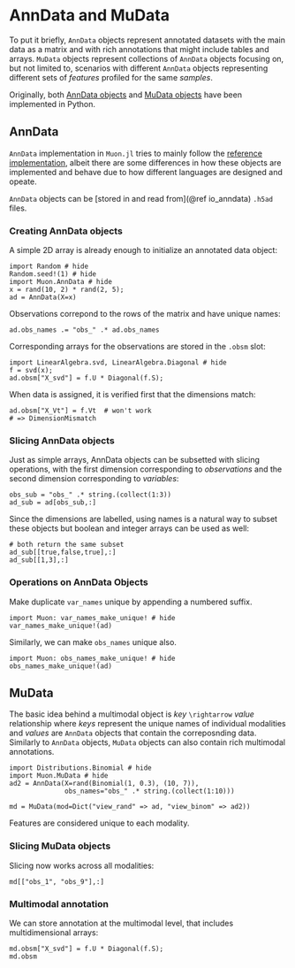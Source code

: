 # AnnData and MuData

To put it briefly, `AnnData` objects represent annotated datasets with the main data as a matrix and with rich annotations that might include tables and arrays. `MuData` objects represent collections of `AnnData` objects focusing on, but not limited to, scenarios with different `AnnData` objects representing different sets of _features_ profiled for the same _samples_.

Originally, both [AnnData objects](https://github.com/theislab/anndata) and [MuData objects](https://github.com/gtca/muon) have been implemented in Python.

## AnnData

`AnnData` implementation in `Muon.jl` tries to mainly follow the [reference implementation](https://anndata.readthedocs.io/), albeit there are some differences in how these objects are implemented and behave due to how different languages are designed and opeate.

`AnnData` objects can be [stored in and read from](@ref io_anndata) `.h5ad` files.

### Creating AnnData objects

A simple 2D array is already enough to initialize an annotated data object:

```@example 1
import Random # hide
Random.seed!(1) # hide
import Muon.AnnData # hide
x = rand(10, 2) * rand(2, 5);
ad = AnnData(X=x)
```

Observations correpond to the rows of the matrix and have unique names:

```@example 1
ad.obs_names .= "obs_" .* ad.obs_names
```

Corresponding arrays for the observations are stored in the `.obsm` slot:

```@example 1
import LinearAlgebra.svd, LinearAlgebra.Diagonal # hide
f = svd(x);
ad.obsm["X_svd"] = f.U * Diagonal(f.S);
```

When data is assigned, it is verified first that the dimensions match:

```@raw julia
ad.obsm["X_Vt"] = f.Vt  # won't work
# => DimensionMismatch
```

### Slicing AnnData objects

Just as simple arrays, AnnData objects can be subsetted with slicing operations, with the first dimension corresponding to _observations_ and the second dimension corresponding to _variables_:

```@example 1
obs_sub = "obs_" .* string.(collect(1:3))
ad_sub = ad[obs_sub,:]
```

Since the dimensions are labelled, using names is a natural way to subset these objects but boolean and integer arrays can be used as well:

```@example 1
# both return the same subset
ad_sub[[true,false,true],:]
ad_sub[[1,3],:]
```

### Operations on AnnData Objects

Make duplicate `var_names` unique by appending a numbered suffix.

```@example 1
import Muon: var_names_make_unique! # hide
var_names_make_unique!(ad)
```

Similarly, we can make `obs_names` unique also.

```@example 1
import Muon: obs_names_make_unique! # hide
obs_names_make_unique!(ad)
```

## MuData

The basic idea behind a multimodal object is _key_ ``\rightarrow`` _value_ relationship where _keys_ represent the unique names of individual modalities and _values_ are `AnnData` objects that contain the correposnding data. Similarly to `AnnData` objects, `MuData` objects can also contain rich multimodal annotations.

```@example 1
import Distributions.Binomial # hide
import Muon.MuData # hide
ad2 = AnnData(X=rand(Binomial(1, 0.3), (10, 7)),
              obs_names="obs_" .* string.(collect(1:10)))

md = MuData(mod=Dict("view_rand" => ad, "view_binom" => ad2))
```

Features are considered unique to each modality.

### Slicing MuData objects

Slicing now works across all modalities:

```@example 1
md[["obs_1", "obs_9"],:]
```

### Multimodal annotation

We can store annotation at the multimodal level, that includes multidimensional arrays:

```@example 1
md.obsm["X_svd"] = f.U * Diagonal(f.S);
md.obsm
```
